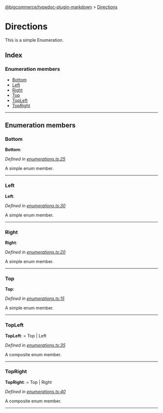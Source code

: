 [@bigcommerce/typedoc-plugin-markdown](../README.md) > [Directions](../enums/directions.md)

# Directions

This is a simple Enumeration.

## Index

### Enumeration members

* [Bottom](directions.md#markdown-header-bottom)
* [Left](directions.md#markdown-header-left)
* [Right](directions.md#markdown-header-right)
* [Top](directions.md#markdown-header-top)
* [TopLeft](directions.md#markdown-header-topleft)
* [TopRight](directions.md#markdown-header-topright)

---

## Enumeration members

###  Bottom

**Bottom**: 

*Defined in [enumerations.ts:25](https://bitbucket.org/owner/repository_name/src/master/enumerations.ts?fileviewer&amp;#x3D;file-view-default#enumerations.ts-25)*

A simple enum member.

___

###  Left

**Left**: 

*Defined in [enumerations.ts:30](https://bitbucket.org/owner/repository_name/src/master/enumerations.ts?fileviewer&amp;#x3D;file-view-default#enumerations.ts-30)*

A simple enum member.

___

###  Right

**Right**: 

*Defined in [enumerations.ts:20](https://bitbucket.org/owner/repository_name/src/master/enumerations.ts?fileviewer&amp;#x3D;file-view-default#enumerations.ts-20)*

A simple enum member.

___

###  Top

**Top**: 

*Defined in [enumerations.ts:15](https://bitbucket.org/owner/repository_name/src/master/enumerations.ts?fileviewer&amp;#x3D;file-view-default#enumerations.ts-15)*

A simple enum member.

___

###  TopLeft

**TopLeft**:  =  Top | Left

*Defined in [enumerations.ts:35](https://bitbucket.org/owner/repository_name/src/master/enumerations.ts?fileviewer&amp;#x3D;file-view-default#enumerations.ts-35)*

A composite enum member.

___

###  TopRight

**TopRight**:  =  Top | Right

*Defined in [enumerations.ts:40](https://bitbucket.org/owner/repository_name/src/master/enumerations.ts?fileviewer&amp;#x3D;file-view-default#enumerations.ts-40)*

A composite enum member.

___

